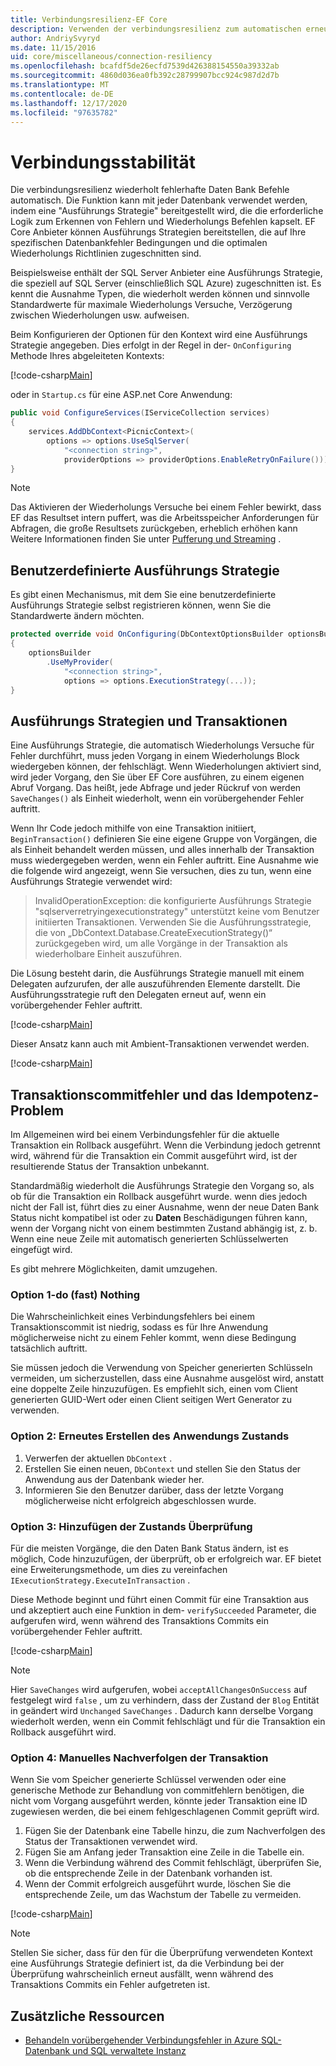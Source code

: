 ```yaml
---
title: Verbindungsresilienz-EF Core
description: Verwenden der verbindungsresilienz zum automatischen erneuten Versuch fehlgeschlagener Befehle mit Entity Framework Core
author: AndriySvyryd
ms.date: 11/15/2016
uid: core/miscellaneous/connection-resiliency
ms.openlocfilehash: bcafdf5de26ecfd7539d426388154550a39332ab
ms.sourcegitcommit: 4860d036ea0fb392c28799907bcc924c987d2d7b
ms.translationtype: MT
ms.contentlocale: de-DE
ms.lasthandoff: 12/17/2020
ms.locfileid: "97635782"
---
```

# <a name="connection-resiliency"></a>Verbindungsstabilität

Die verbindungsresilienz wiederholt fehlerhafte Daten Bank Befehle automatisch. Die Funktion kann mit jeder Datenbank verwendet werden, indem eine "Ausführungs Strategie" bereitgestellt wird, die die erforderliche Logik zum Erkennen von Fehlern und Wiederholungs Befehlen kapselt. EF Core Anbieter können Ausführungs Strategien bereitstellen, die auf Ihre spezifischen Datenbankfehler Bedingungen und die optimalen Wiederholungs Richtlinien zugeschnitten sind.

Beispielsweise enthält der SQL Server Anbieter eine Ausführungs Strategie, die speziell auf SQL Server (einschließlich SQL Azure) zugeschnitten ist. Es kennt die Ausnahme Typen, die wiederholt werden können und sinnvolle Standardwerte für maximale Wiederholungs Versuche, Verzögerung zwischen Wiederholungen usw. aufweisen.

Beim Konfigurieren der Optionen für den Kontext wird eine Ausführungs Strategie angegeben. Dies erfolgt in der Regel in der- `OnConfiguring` Methode Ihres abgeleiteten Kontexts:

[!code-csharp[Main](../../../samples/core/Miscellaneous/ConnectionResiliency/Program.cs#OnConfiguring)]

oder in `Startup.cs` für eine ASP.net Core Anwendung:

```csharp
public void ConfigureServices(IServiceCollection services)
{
    services.AddDbContext<PicnicContext>(
        options => options.UseSqlServer(
            "<connection string>",
            providerOptions => providerOptions.EnableRetryOnFailure()));
}
```

> [!NOTE]
> Das Aktivieren der Wiederholungs Versuche bei einem Fehler bewirkt, dass EF das Resultset intern puffert, was die Arbeitsspeicher Anforderungen für Abfragen, die große Resultsets zurückgeben, erheblich erhöhen kann Weitere Informationen finden Sie unter [Pufferung und Streaming](xref:core/performance/efficient-querying#buffering-and-streaming) .

## <a name="custom-execution-strategy"></a>Benutzerdefinierte Ausführungs Strategie

Es gibt einen Mechanismus, mit dem Sie eine benutzerdefinierte Ausführungs Strategie selbst registrieren können, wenn Sie die Standardwerte ändern möchten.

```csharp
protected override void OnConfiguring(DbContextOptionsBuilder optionsBuilder)
{
    optionsBuilder
        .UseMyProvider(
            "<connection string>",
            options => options.ExecutionStrategy(...));
}
```

## <a name="execution-strategies-and-transactions"></a>Ausführungs Strategien und Transaktionen

Eine Ausführungs Strategie, die automatisch Wiederholungs Versuche für Fehler durchführt, muss jeden Vorgang in einem Wiederholungs Block wiedergeben können, der fehlschlägt. Wenn Wiederholungen aktiviert sind, wird jeder Vorgang, den Sie über EF Core ausführen, zu einem eigenen Abruf Vorgang. Das heißt, jede Abfrage und jeder Rückruf von werden `SaveChanges()` als Einheit wiederholt, wenn ein vorübergehender Fehler auftritt.

Wenn Ihr Code jedoch mithilfe von eine Transaktion initiiert, `BeginTransaction()` definieren Sie eine eigene Gruppe von Vorgängen, die als Einheit behandelt werden müssen, und alles innerhalb der Transaktion muss wiedergegeben werden, wenn ein Fehler auftritt. Eine Ausnahme wie die folgende wird angezeigt, wenn Sie versuchen, dies zu tun, wenn eine Ausführungs Strategie verwendet wird:

> InvalidOperationException: die konfigurierte Ausführungs Strategie "sqlserverretryingexecutionstrategy" unterstützt keine vom Benutzer initiierten Transaktionen. Verwenden Sie die Ausführungsstrategie, die von „DbContext.Database.CreateExecutionStrategy()“ zurückgegeben wird, um alle Vorgänge in der Transaktion als wiederholbare Einheit auszuführen.

Die Lösung besteht darin, die Ausführungs Strategie manuell mit einem Delegaten aufzurufen, der alle auszuführenden Elemente darstellt. Die Ausführungsstrategie ruft den Delegaten erneut auf, wenn ein vorübergehender Fehler auftritt.

[!code-csharp[Main](../../../samples/core/Miscellaneous/ConnectionResiliency/Program.cs#ManualTransaction)]

Dieser Ansatz kann auch mit Ambient-Transaktionen verwendet werden.

[!code-csharp[Main](../../../samples/core/Miscellaneous/ConnectionResiliency/Program.cs#AmbientTransaction)]

## <a name="transaction-commit-failure-and-the-idempotency-issue"></a>Transaktionscommitfehler und das Idempotenz-Problem

Im Allgemeinen wird bei einem Verbindungsfehler für die aktuelle Transaktion ein Rollback ausgeführt. Wenn die Verbindung jedoch getrennt wird, während für die Transaktion ein Commit ausgeführt wird, ist der resultierende Status der Transaktion unbekannt.

Standardmäßig wiederholt die Ausführungs Strategie den Vorgang so, als ob für die Transaktion ein Rollback ausgeführt wurde. wenn dies jedoch nicht der Fall ist, führt dies zu einer Ausnahme, wenn der neue Daten Bank Status nicht kompatibel ist oder zu **Daten** Beschädigungen führen kann, wenn der Vorgang nicht von einem bestimmten Zustand abhängig ist, z. b. Wenn eine neue Zeile mit automatisch generierten Schlüsselwerten eingefügt wird.

Es gibt mehrere Möglichkeiten, damit umzugehen.

### <a name="option-1---do-almost-nothing"></a>Option 1-do (fast) Nothing

Die Wahrscheinlichkeit eines Verbindungsfehlers bei einem Transaktionscommit ist niedrig, sodass es für Ihre Anwendung möglicherweise nicht zu einem Fehler kommt, wenn diese Bedingung tatsächlich auftritt.

Sie müssen jedoch die Verwendung von Speicher generierten Schlüsseln vermeiden, um sicherzustellen, dass eine Ausnahme ausgelöst wird, anstatt eine doppelte Zeile hinzuzufügen. Es empfiehlt sich, einen vom Client generierten GUID-Wert oder einen Client seitigen Wert Generator zu verwenden.

### <a name="option-2---rebuild-application-state"></a>Option 2: Erneutes Erstellen des Anwendungs Zustands

1. Verwerfen der aktuellen `DbContext` .
2. Erstellen Sie einen neuen, `DbContext` und stellen Sie den Status der Anwendung aus der Datenbank wieder her.
3. Informieren Sie den Benutzer darüber, dass der letzte Vorgang möglicherweise nicht erfolgreich abgeschlossen wurde.

### <a name="option-3---add-state-verification"></a>Option 3: Hinzufügen der Zustands Überprüfung

Für die meisten Vorgänge, die den Daten Bank Status ändern, ist es möglich, Code hinzuzufügen, der überprüft, ob er erfolgreich war. EF bietet eine Erweiterungsmethode, um dies zu vereinfachen `IExecutionStrategy.ExecuteInTransaction` .

Diese Methode beginnt und führt einen Commit für eine Transaktion aus und akzeptiert auch eine Funktion in dem- `verifySucceeded` Parameter, die aufgerufen wird, wenn während des Transaktions Commits ein vorübergehender Fehler auftritt.

[!code-csharp[Main](../../../samples/core/Miscellaneous/ConnectionResiliency/Program.cs#Verification)]

> [!NOTE]
> Hier `SaveChanges` wird aufgerufen, wobei `acceptAllChangesOnSuccess` auf festgelegt wird `false` , um zu verhindern, dass der Zustand der `Blog` Entität in geändert wird `Unchanged` `SaveChanges` . Dadurch kann derselbe Vorgang wiederholt werden, wenn ein Commit fehlschlägt und für die Transaktion ein Rollback ausgeführt wird.

### <a name="option-4---manually-track-the-transaction"></a>Option 4: Manuelles Nachverfolgen der Transaktion

Wenn Sie vom Speicher generierte Schlüssel verwenden oder eine generische Methode zur Behandlung von commitfehlern benötigen, die nicht vom Vorgang ausgeführt werden, könnte jeder Transaktion eine ID zugewiesen werden, die bei einem fehlgeschlagenen Commit geprüft wird.

1. Fügen Sie der Datenbank eine Tabelle hinzu, die zum Nachverfolgen des Status der Transaktionen verwendet wird.
2. Fügen Sie am Anfang jeder Transaktion eine Zeile in die Tabelle ein.
3. Wenn die Verbindung während des Commit fehlschlägt, überprüfen Sie, ob die entsprechende Zeile in der Datenbank vorhanden ist.
4. Wenn der Commit erfolgreich ausgeführt wurde, löschen Sie die entsprechende Zeile, um das Wachstum der Tabelle zu vermeiden.

[!code-csharp[Main](../../../samples/core/Miscellaneous/ConnectionResiliency/Program.cs#Tracking)]

> [!NOTE]
> Stellen Sie sicher, dass für den für die Überprüfung verwendeten Kontext eine Ausführungs Strategie definiert ist, da die Verbindung bei der Überprüfung wahrscheinlich erneut ausfällt, wenn während des Transaktions Commits ein Fehler aufgetreten ist.

## <a name="additional-resources"></a>Zusätzliche Ressourcen

* [Behandeln vorübergehender Verbindungsfehler in Azure SQL-Datenbank und SQL verwaltete Instanz](/azure/azure-sql/database/troubleshoot-common-connectivity-issues)
